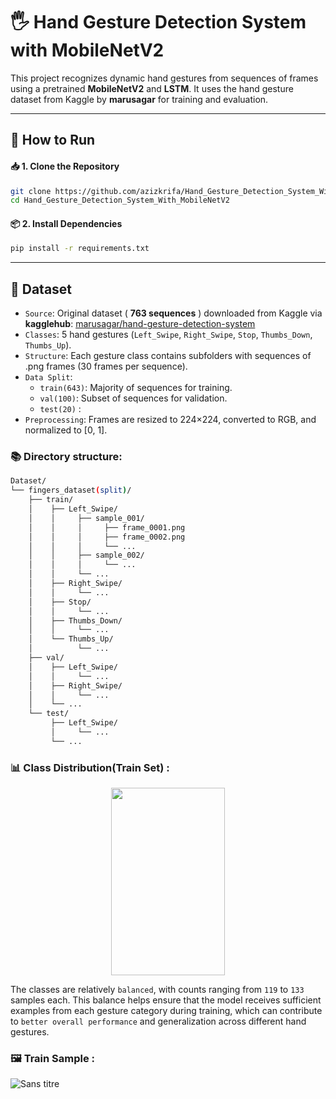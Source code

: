 # 🖐️ Hand Gesture Detection System with MobileNetV2
This project recognizes dynamic hand gestures from sequences of frames using a pretrained **MobileNetV2** and **LSTM**. It uses the hand gesture dataset from Kaggle by **marusagar** for training and evaluation.

----

## 🚀 How to Run

#### 📥 1. Clone the Repository

```bash
git clone https://github.com/azizkrifa/Hand_Gesture_Detection_System_With_MobileNetV2.git
cd Hand_Gesture_Detection_System_With_MobileNetV2
```
#### 📦 2. Install Dependencies

```bash
pip install -r requirements.txt
```

----

## 📁 Dataset

  - `Source`: Original dataset ( **763 sequences** ) downloaded from Kaggle via **kagglehub**: [marusagar/hand-gesture-detection-system](https://www.kaggle.com/code/marusagar/hand-gesture-recognition-system)
  - `Classes`: 5 hand gestures (`Left_Swipe`, `Right_Swipe`, `Stop`, `Thumbs_Down`, `Thumbs_Up`).
  - `Structure`: Each gesture class contains subfolders with sequences of .png frames (30 frames per sequence).
  - `Data Split`:
      - `train(643)`: Majority of sequences for training.
      - `val(100)`: Subset of sequences for validation.
      - `test(20)` :
  - `Preprocessing`: Frames are resized to 224×224, converted to RGB, and normalized to [0, 1].

### 📚 Directory structure: 

```bash
Dataset/
└── fingers_dataset(split)/
    ├── train/
    │    ├── Left_Swipe/
    │    │     ├── sample_001/
    │    │     │     ├── frame_0001.png
    │    │     │     ├── frame_0002.png
    │    │     │     └── ...
    │    │     ├── sample_002/
    │    │     │     └── ...
    │    │     └── ...
    │    ├── Right_Swipe/
    │    │     └── ...
    │    ├── Stop/
    │    │     └── ...
    │    ├── Thumbs_Down/
    │    │     └── ...
    │    └── Thumbs_Up/
    │          └── ...
    ├── val/
    │    ├── Left_Swipe/
    │    │     └── ...
    │    ├── Right_Swipe/
    │    │     └── ...
    │    └── ...
    └── test/
         ├── Left_Swipe/
         │     └── ...
         └── ...

```


### 📊 Class Distribution(Train Set) :
  <p align="center">
  <img src="https://github.com/user-attachments/assets/b65883b2-c86a-45d3-94d9-dbc797cacfb6"
 width="60%" height="300px" />
  </p>
  
The classes are relatively `balanced`, with counts ranging from `119` to `133` samples each. This balance helps ensure that the model receives sufficient examples from each gesture category during training, which can contribute to `better overall performance` and generalization across different hand gestures.

### 🖼️ Train Sample : 
![Sans titre](https://github.com/user-attachments/assets/bce6a890-20f3-4801-b509-89a36b2d1424)



